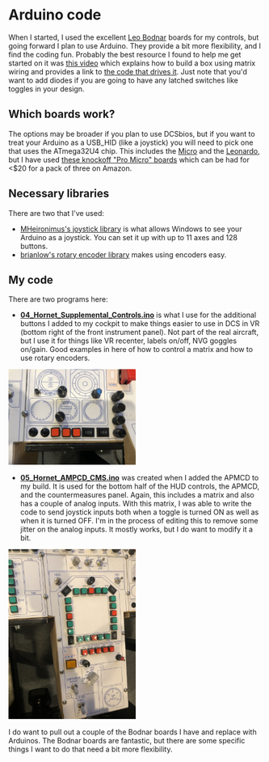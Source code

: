 # Arduino code

When I started, I used the excellent [Leo Bodnar](http://www.leobodnar.com/shop/index.php?main_page=index&cPath=94&zenid=8e73e676aaff458fbce1cb81d2dc268f)
boards for my controls, but going forward I plan to use Arduino.  They provide a bit more flexibility, and
I find the coding fun.  Probably the best resource I found to help me get started on it was
[this video](https://www.youtube.com/watch?v=Z7Sc4MJ8RPM) which explains how to build a box using matrix wiring and
provides a link to [the code that drives it](https://github.com/AM-STUDIO/32-FUNCTION-BUTTON-BOX).  Just note that you'd want to
add diodes if you are going to have any latched switches like toggles in your design.

## Which boards work?

The options may be broader if you plan to use DCSbios, but if you want to treat your Arduino as a USB_HID (like a joystick)
you will need to pick one that uses the ATmega32U4 chip.  This includes the [Micro](https://store.arduino.cc/usa/arduino-micro)
and the [Leonardo](https://store.arduino.cc/usa/leonardo), but I have used
[these knockoff "Pro Micro" boards](https://www.amazon.com/gp/product/B07FXCTVQP/ref=ppx_yo_dt_b_search_asin_title?ie=UTF8&psc=1)
which can be had for <$20 for a pack of three on Amazon.

## Necessary libraries

There are two that I've used:
* [MHeironimus's joystick library](https://github.com/MHeironimus/ArduinoJoystickLibrary) is what allows Windows to see your
Arduino as a joystick.  You can set it up with up to 11 axes and 128 buttons.
* [brianlow's rotary encoder library](https://github.com/brianlow/Rotary) makes using encoders easy.

## My code

There are two programs here:
* [**04_Hornet_Supplemental_Controls.ino**](04_Hornet_Supplemental_Controls.ino)
is what I use for the additional buttons I added to my cockpit to make things easier
to use in DCS in VR (bottom right of the front instrument panel).  Not part of the real aircraft, but I use it for things like
VR recenter, labels on/off, NVG goggles on/gain.  Good examples in here of how to control a matrix and how to use rotary encoders.

<img src="../Pictures/2020-08/IMG_7689.JPG" width=50%>

* [**05_Hornet_AMPCD_CMS.ino**](05_Hornet_AMPCD_CMS.ino) was created when I added the
APMCD to my build.  It is used for the bottom half of the HUD controls,
the APMCD, and the countermeasures panel.  Again, this includes a matrix and also has a couple of analog inputs.  With this matrix,
I was able to write the code to send joystick inputs both when a toggle is turned ON as well as when it is turned OFF.  I'm
in the process of editing this to remove some jitter on the analog inputs.  It mostly works, but I do want to modify it a bit.

<img src="../Pictures/2020-08/IMG_7690.JPG" width=50%>

I do want to pull out a couple of the Bodnar boards I have and replace with Arduinos.  The Bodnar boards are fantastic, but
there are some specific things I want to do that need a bit more flexibility.

